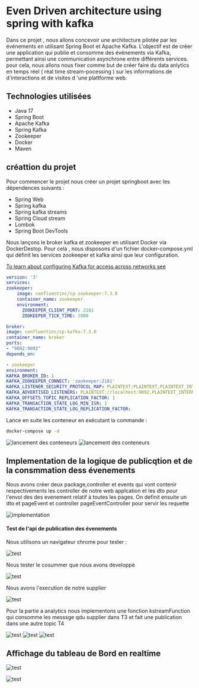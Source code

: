 <h1>Even Driven architecture  using  spring with kafka</h1>
<p>
Dans ce projet , nous allons concevoir une architecture pilotée par les événements en utilisant Spring Boot et Apache Kafka. L'objectif est de créer une application qui publie et consomme des événements via Kafka, permettant ainsi une communication asynchrone entre différents services.
 pour cela, nous allons nous fixer comme but de créer  faire du  data anlytics  en temps réel ( réal time stream-pocessing ) sur les  informations de  d'interactions et de visites d 'une plattforme  web. 
</p>
<h2>Technologies utilisées</h2>
<Ul>
  <li>Java 17</li>
  <li>Spring Boot</li>
  <li>Apache Kafka</li>
  <li>Spring Kafka</li>
  <li>Zookeeper</li>
  <li>Docker</li>
<li>Maven</li>
</Ul>
<h2> créattion du projet</h2>
<p> Pour commencer le projet nous créer un  projet springboot avec les dépendences suivants : </p>
<Ul>
    <li>Spring Web</li>
    <li>Spring kafka</li>
    <li>Spring kafka streams</li>
    <li>Spring Cloud stream</li>
    <li>Lombok</li>
    <li>Spring Boot DevTools</li>
   </Ul>
<p>
Nous lançons le broker kafka et zookeeper en utilisant   Docker  via DockerDestop. Pour cela , nous disposons  d'un fichier 
docker-compose.yml  qui définit les services zookeeper et  kafka ainsi que leur  configuration.
</p>

[To learn about configuring Kafka for access across networks see](https://www.confluent.io/blog/kafka-client-cannot-connect-to-broker-on-aws-on-docker-etc/)
```yaml
version: '3'
services:
zookeeper:
    image: confluentinc/cp-zookeeper:7.3.0
    container_name: zookeeper
    environment:
      ZOOKEEPER_CLIENT_PORT: 2181
      ZOOKEEPER_TICK_TIME: 2000

broker:
image: confluentinc/cp-kafka:7.3.0
container_name: broker
ports:
- "9092:9092"
depends_on:

- zookeeper
environment:
KAFKA_BROKER_ID: 1
KAFKA_ZOOKEEPER_CONNECT: 'zookeeper:2181'
KAFKA_LISTENER_SECURITY_PROTOCOL_MAP: PLAINTEXT:PLAINTEXT,PLAINTEXT_INTERNAL:PLAINTEXT
KAFKA_ADVERTISED_LISTENERS: PLAINTEXT://localhost:9092,PLAINTEXT_INTERNAL://broker:29092
KAFKA_OFFSETS_TOPIC_REPLICATION_FACTOR: 1
KAFKA_TRANSACTION_STATE_LOG_MIN_ISR: 1
KAFKA_TRANSACTION_STATE_LOG_REPLICATION_FACTOR:
 ```
<p> Lance en suite les conteneur en exécutant la commande :

```Bash
docker-compose up -d
```
</p>

![lancement des conteneurs](./image/img1.png)
![lancement des conteneurs](./image/img2.png)


<h2>Implementation de la logique de publicqtion et de la consmmation dess évenements </h2>


<p> Nous avons créer deux package,controller et events  qui  vont contenir respectivements les controller de notre web applcation et les dto
pour l'envoi des  des evenement relatif à toutes les pages. On definit ensuite un dto et pageEvent et  controller pageEventController  pour servir les requette 
</p>

![implementation](./image/img3.png)
#### Test de l'api de publication des évenements
<p> Nous utilisons un navigateur chrome pour tester : </p>

![test](./image/img4.png)
<p> Nous tester le cosummer que nous   avons developpé</p>

![test](./image/img5.png)

<p> Nous  avons l'execution de notre supplier </p>

![test](./image/img6.png)

<p> Pour la partie a analytics nous implementons une fonction kstreamFunction qui consomme 
 les messsge qdu supplier dans T3 et fait une publication  dans une autre topic T4</p>

![test](./image/img7.png)
![test](./image/img8.png)
![test](./image/img9.png)

<h2>Affichage du tableau de Bord en realtime</h2>


![test](./image/img10.png)

![test](./image/img11.png)

